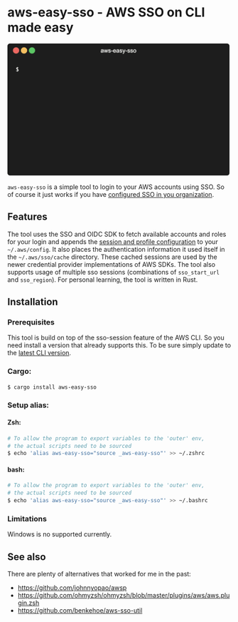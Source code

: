 # aws-easy-sso - AWS SSO on CLI made easy

<img src="doc/demo.gif" width="500">

`aws-easy-sso` is a simple tool to login to your AWS accounts using SSO. So of course it just works if you have [configured SSO in you organization](https://aws.amazon.com/de/iam/identity-center/). 

## Features

The tool uses the SSO and OIDC SDK to fetch available accounts and roles for your login and appends the [session and profile configuration](https://docs.aws.amazon.com/cli/latest/userguide/cli-configure-sso.html) to your `~/.aws/config`. It also places the authentication information it used itself in the `~/.aws/sso/cache` directory. These cached sessions are used by the newer credential provider implementations of AWS SDKs. The tool also supports usage of multiple sso sessions (combinations of `sso_start_url` and `sso_region`). For personal learning, the tool is written in Rust.

## Installation

### Prerequisites

This tool is build on top of the sso-session feature of the AWS CLI. So you need install a version that already supports this. To be sure simply update to the [latest CLI version](https://docs.aws.amazon.com/cli/latest/userguide/getting-started-install.html).

### Cargo: 
``` bash
$ cargo install aws-easy-sso
```

### Setup alias:
#### Zsh:
``` bash
# To allow the program to export variables to the 'outer' env, 
# the actual scripts need to be sourced
$ echo 'alias aws-easy-sso="source _aws-easy-sso"' >> ~/.zshrc
```

#### bash:
``` bash
# To allow the program to export variables to the 'outer' env, 
# the actual scripts need to be sourced
$ echo 'alias aws-easy-sso="source _aws-easy-sso"' >> ~/.bashrc
```

### Limitations
Windows is no supported currently.

## See also
There are plenty of alternatives that worked for me in the past:

* https://github.com/johnnyopao/awsp
* https://github.com/ohmyzsh/ohmyzsh/blob/master/plugins/aws/aws.plugin.zsh
* https://github.com/benkehoe/aws-sso-util
